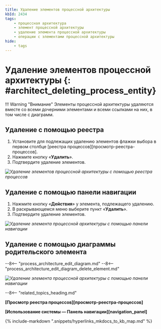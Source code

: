 ```yaml
---
title: Удаление элементов процессной архитектуры
kbId: 2434
tags:
    - процессная архитектура
    - элемент процессной архитектуры
    - удаление элемента процессной архитектуры
    - операции с элементами процессной архитектуры
hide:
    - tags
---
```


# Удаление элементов процессной архитектуры {: #architect_deleting_process_entity}

!!! Warning "Внимание"
    Элементы процессной архитектуры удаляются вместе со всеми дочерними элементами и всеми ссылками на них, в том числе с диаграмм.

## Удаление с помощью реестра

1. Установите для подлежащих удалению элементов флажки выбора в первом столбце [реестра процессов][просмотр-реестра-процессов].
3. Нажмите кнопку «**Удалить**».
4. Подтвердите удаление элементов.

*![Удаление элементов процессной архитектуры с помощью реестра процессов](deleting_process_entity_using_registry.png)*

## Удаление с помощью панели навигации

1. Нажмите кнопку «**Действия**» <i class="fa-light fa-ellipsis-vertical"></i> у элемента, подлежащего удалению.
3. В раскрывающемся меню выберите пункт «**Удалить**».
4. Подтвердите удаление элементов.

*![Удаление элемента процессной архитектуры с помощью панели навигации](deleting_process_entity_using_navigation.png)*

## Удаление с помощью диаграммы родительского элемента

--8<-- "process_architecture_edit_diagram.md"
--8<-- "process_architecture_edit_diagram_delete_element.md"

*![Удаление элемента процессной архитектуры с помощью панели навигации](deleting_process_entity_using_diagram.png)*

--8<-- "related_topics_heading.md"

**[Просмотр реестра процессов][просмотр-реестра-процессов]**

**[Использование системы — Панель навигации][navigation_panel]**

{% include-markdown ".snippets/hyperlinks_mkdocs_to_kb_map.md" %}
